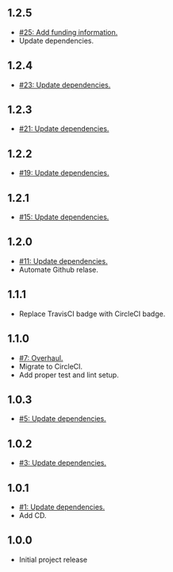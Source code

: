 ## 1.2.5
* [#25: Add funding information.](https://github.com/haensl/json-parser/issues/25)
* Update dependencies.

## 1.2.4
* [#23: Update dependencies.](https://github.com/haensl/json-parser/issues/23)

## 1.2.3
* [#21: Update dependencies.](https://github.com/haensl/json-parser/issues/21)

## 1.2.2
* [#19: Update dependencies.](https://github.com/haensl/json-parser/issues/19)

## 1.2.1
* [#15: Update dependencies.](https://github.com/haensl/json-parser/issues/16)

## 1.2.0
* [#11: Update dependencies.](https://github.com/haensl/json-parser/issues/11)
* Automate Github relase.

## 1.1.1
* Replace TravisCI badge with CircleCI badge.

## 1.1.0
* [#7: Overhaul.](https://github.com/haensl/json-parser/issues/7)
* Migrate to CircleCI.
* Add proper test and lint setup.

## 1.0.3
* [#5: Update dependencies.](https://github.com/haensl/json-parser/issues/5)

## 1.0.2
* [#3: Update dependencies.](https://github.com/haensl/json-parser/issues/3)

## 1.0.1
* [#1: Update dependencies.](https://github.com/haensl/json-parser/issues/1)
* Add CD.

## 1.0.0
* Initial project release
